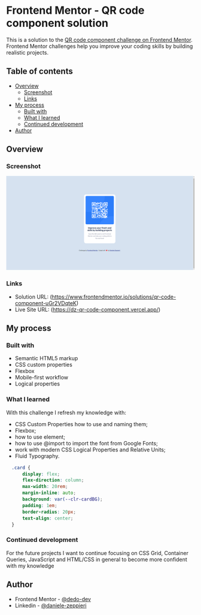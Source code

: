# Frontend Mentor - QR code component solution

This is a solution to the [QR code component challenge on Frontend Mentor](https://www.frontendmentor.io/challenges/qr-code-component-iux_sIO_H). Frontend Mentor challenges help you improve your coding skills by building realistic projects.

## Table of contents

- [Overview](#overview)
  - [Screenshot](#screenshot)
  - [Links](#links)
- [My process](#my-process)
  - [Built with](#built-with)
  - [What I learned](#what-i-learned)
  - [Continued development](#continued-development)
- [Author](#author)

## Overview

### Screenshot

![](./images/qr-code-component.png)

### Links

- Solution URL: (https://www.frontendmentor.io/solutions/qr-code-component-uGr2VDqteK)
- Live Site URL: (https://dz-qr-code-component.vercel.app/)

## My process

### Built with

- Semantic HTML5 markup
- CSS custom properties
- Flexbox
- Mobile-first workflow
- Logical properties

### What I learned

With this challenge I refresh my knowledge with:

- CSS Custom Properties how to use and naming them;
- Flexbox;
- how to use <picture> element;
- how to use @import to import the font from Google Fonts;
- work with modern CSS Logical Properties and Relative Units;
- Fluid Typography.

```css
  .card {
      display: flex;
      flex-direction: column;
      max-width: 20rem;
      margin-inline: auto;
      background: var(--clr-cardBG);
      padding: 1em;
      border-radius: 20px;
      text-align: center;
  }
```

### Continued development

For the future projects I want to continue focusing on CSS Grid, Container Queries, JavaScript and HTML/CSS in general to become more confident with my knowledge

## Author

- Frontend Mentor - [@dedo-dev](https://www.frontendmentor.io/profile/dedo-dev)
- Linkedin - [@daniele-zeppieri](www.linkedin.com/in/daniele-zeppieri-0b1a36252)